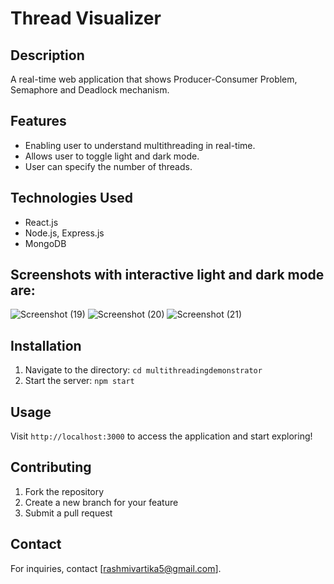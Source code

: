 # Thread Visualizer

## Description
A real-time web application that shows Producer-Consumer Problem, Semaphore and 
Deadlock mechanism.  

## Features
- Enabling user to understand multithreading in real-time.
- Allows user to toggle light and dark mode.
- User can specify the number of threads.

## Technologies Used
- React.js
- Node.js, Express.js
- MongoDB

## Screenshots with interactive light and dark mode are:
![Screenshot (19)](https://github.com/user-attachments/assets/bc6ba294-cc24-4ceb-8cff-064f1389f445)
![Screenshot (20)](https://github.com/user-attachments/assets/9a432571-3f75-4523-a678-e3da11290d77)
![Screenshot (21)](https://github.com/user-attachments/assets/dcb13883-e6d6-4a52-88ae-298e5b568ba4)

## Installation
1. Navigate to the directory: `cd multithreadingdemonstrator`
2. Start the server: `npm start`

## Usage
Visit `http://localhost:3000` to access the application and start exploring!

## Contributing
1. Fork the repository
2. Create a new branch for your feature
3. Submit a pull request

## Contact
For inquiries, contact [rashmivartika5@gmail.com].
